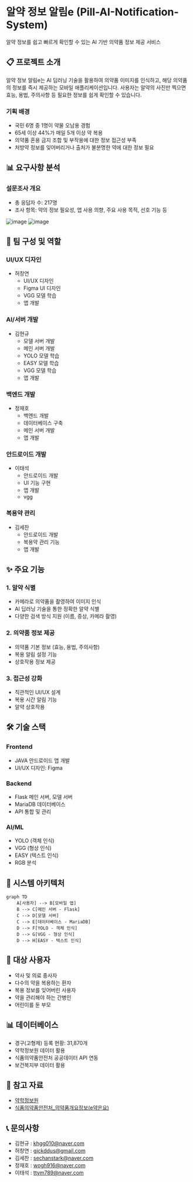 # 알약 정보 알림e (Pill-AI-Notification-System)
알약 정보를 쉽고 빠르게 확인할 수 있는 AI 기반 의약품 정보 제공 서비스

## 📋 프로젝트 소개
알약 정보 알림e는 AI 딥러닝 기술을 활용하여 의약품 이미지를 인식하고, 해당 의약품의 정보를 즉시 제공하는 모바일 애플리케이션입니다. 사용자는 알약의 사진만 찍으면 효능, 용법, 주의사항 등 필요한 정보를 쉽게 확인할 수 있습니다.

### 기획 배경
- 국민 6명 중 1명이 약물 오남용 경험
- 65세 이상 44%가 매일 5개 이상 약 복용
- 의약품 혼용 금지 조합 및 부작용에 대한 정보 접근성 부족
- 처방약 정보를 잊어버리거나 출처가 불분명한 약에 대한 정보 필요

## 📊 요구사항 분석

### 설문조사 개요
- 총 응답자 수: 217명
- 조사 항목: 약의 정보 필요성, 앱 사용 의향, 주요 사용 목적, 선호 기능 등

![image](https://github.com/user-attachments/assets/a7c5f71d-aed3-4940-a78d-916c23e5b1c8)
![image](https://github.com/user-attachments/assets/fe3744d0-e8a8-40ef-bfb1-74f0f6bbdd58)



## 👥 팀 구성 및 역할

### UI/UX 디자인
- 허창연
  - UI/UX 디자인 
  - Figma UI 디자인
  - VGG 모델 학습
  - 앱 개발

### AI/서버 개발
- 김현규
  - 모델 서버 개발
  - 메인 서버 개발
  - YOLO 모델 학습
  - EASY 모델 학습
  - VGG 모델 학습
  - 앱 개발

### 백엔드 개발
- 정재호
  - 백엔드 개발
  - 데이터베이스 구축
  - 메인 서버 개발
  - 앱 개발

### 안드로이드 개발
- 이태석
  - 안드로이드 개발
  - UI 기능 구현
  - 앱 개발
  - vgg 

### 복용약 관리
- 김세찬
  - 안드로이드 개발
  - 복용약 관리 기능
  - 앱 개발

## ✨ 주요 기능

### 1. 알약 식별
- 카메라로 의약품을 촬영하여 이미지 인식
- AI 딥러닝 기술을 통한 정확한 알약 식별
- 다양한 검색 방식 지원 (이름, 증상, 카메라 촬영)

### 2. 의약품 정보 제공
- 의약품 기본 정보 (효능, 용법, 주의사항)
- 복용 알림 설정 기능
- 상호작용 정보 제공

### 3. 접근성 강화
- 직관적인 UI/UX 설계
- 복용 시간 알림 기능
- 알약 상호작용

## 🛠 기술 스택

### Frontend
- JAVA 안드로이드 앱 개발
- UI/UX 디자인: Figma

### Backend
- Flask 메인 서버, 모델 서버
- MariaDB 데이터베이스
- API 통합 및 관리

### AI/ML
- YOLO (객체 인식)
- VGG (형상 인식)
- EASY (텍스트 인식)
- RGB 분석

## 📱 시스템 아키텍처

```mermaid
graph TD
    A[사용자] --> B[모바일 앱]
    B --> C[메인 서버 - Flask]
    C --> D[모델 서버]
    C --> E[데이터베이스 - MariaDB]
    D --> F[YOLO - 객체 인식]
    D --> G[VGG - 형상 인식]
    D --> H[EASY - 텍스트 인식]
```

## 🎯 대상 사용자
- 약사 및 의료 종사자
- 다수의 약을 복용하는 환자
- 복용 정보를 잊어버린 사용자
- 약을 관리해야 하는 간병인
- 어린이를 둔 부모

## 📊 데이터베이스
- 경구(고형제) 등록 현황: 31,870개
- 약학정보원 데이터 활용
- 식품의약품안전처 공공데이터 API 연동
- 보건복지부 데이터 활용
  
## 📌 참고 자료
- [약학정보원](https://www.health.kr/)
- [식품의약품안전처_의약품개요정보(e약은요)](https://www.data.go.kr/data/15075057/openapi.do)

## 📞 문의사항
- 김현규 : khgg010@naver.com
- 허창연 : gjckddus@gmail.com
- 김세찬 : sechanstark@naver.com
- 정재호 : wogh916@naver.com
- 이태석 : ttym789@naver.com


